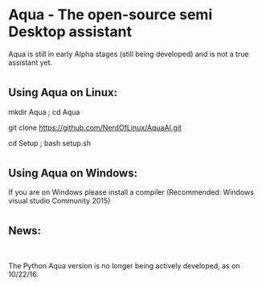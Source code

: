 # <h1> Aqua - The open-source semi Desktop assistant </h1>
   Aqua is still in early Alpha stages (still being developed) and is not a true assistant yet.


# <h2> Using Aqua on Linux: </h2> 
   mkdir Aqua ; cd Aqua <br>
   
   git clone https://github.com/NerdOfLinux/AquaAI.git<br>  
   
   cd Setup ; bash setup.sh
   
   
# <h2> Using Aqua on Windows: </h2>
   If you are on Windows please install a compiler (Recommended: Windows visual studio Community 2015)
 
 
# <h2> News: </h2> <br>
   The Python Aqua version is no longer being actively developed, as on 10/22/16.
